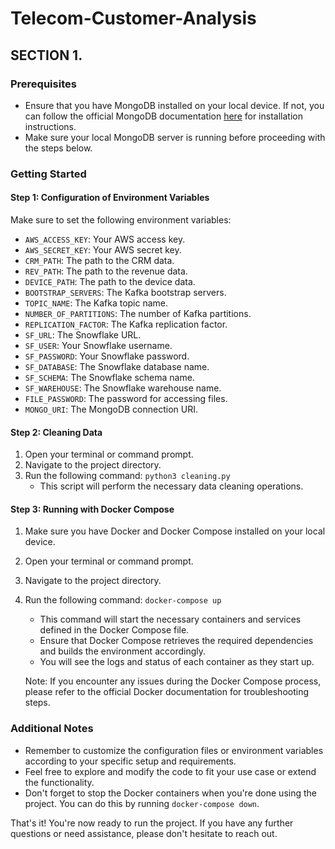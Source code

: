 # Telecom-Customer-Analysis

## SECTION 1.

### Prerequisites
- Ensure that you have MongoDB installed on your local device. If not, you can follow the official MongoDB documentation [here](https://www.mongodb.com/docs/manual/tutorial/install-mongodb-on-os-x/) for installation instructions.
- Make sure your local MongoDB server is running before proceeding with the steps below.


### Getting Started
#### Step 1: Configuration of Environment Variables
Make sure to set the following environment variables:

- `AWS_ACCESS_KEY`: Your AWS access key.
- `AWS_SECRET_KEY`: Your AWS secret key.
- `CRM_PATH`: The path to the CRM data.
- `REV_PATH`: The path to the revenue data.
- `DEVICE_PATH`: The path to the device data.
- `BOOTSTRAP_SERVERS`: The Kafka bootstrap servers.
- `TOPIC_NAME`: The Kafka topic name.
- `NUMBER_OF_PARTITIONS`: The number of Kafka partitions.
- `REPLICATION_FACTOR`: The Kafka replication factor.
- `SF_URL`: The Snowflake URL.
- `SF_USER`: Your Snowflake username.
- `SF_PASSWORD`: Your Snowflake password.
- `SF_DATABASE`: The Snowflake database name.
- `SF_SCHEMA`: The Snowflake schema name.
- `SF_WAREHOUSE`: The Snowflake warehouse name.
- `FILE_PASSWORD`: The password for accessing files.
- `MONGO_URI`: The MongoDB connection URI.


#### Step 2: Cleaning Data
1. Open your terminal or command prompt.
2. Navigate to the project directory.
3. Run the following command: `python3 cleaning.py`
   - This script will perform the necessary data cleaning operations.

#### Step 3: Running with Docker Compose
1. Make sure you have Docker and Docker Compose installed on your local device.
2. Open your terminal or command prompt.
3. Navigate to the project directory.
4. Run the following command: `docker-compose up`
   - This command will start the necessary containers and services defined in the Docker Compose file.
   - Ensure that Docker Compose retrieves the required dependencies and builds the environment accordingly.
   - You will see the logs and status of each container as they start up.

   Note: If you encounter any issues during the Docker Compose process, please refer to the official Docker documentation for troubleshooting steps.

### Additional Notes
- Remember to customize the configuration files or environment variables according to your specific setup and requirements.
- Feel free to explore and modify the code to fit your use case or extend the functionality.
- Don't forget to stop the Docker containers when you're done using the project. You can do this by running `docker-compose down`.

That's it! You're now ready to run the project. If you have any further questions or need assistance, please don't hesitate to reach out.
